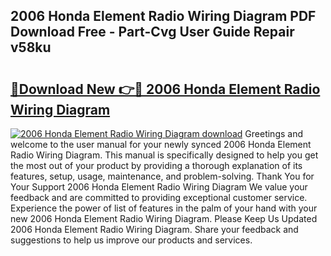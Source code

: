 ## 2006 Honda Element Radio Wiring Diagram PDF Download Free - Part-Cvg User Guide Repair v58ku

# <h2><a href="http://dfies81.blite.top/?on=2006+Honda+Element+Radio+Wiring+Diagram">🔗Download New 👉🔴 2006 Honda Element Radio Wiring Diagram</a></h2>

[![2006 Honda Element Radio Wiring Diagram download](https://i.imgur.com/lujVjoI.png)](http://dfies81.blite.top/?on=2006+Honda+Element+Radio+Wiring+Diagram)
Greetings and welcome to the user manual for your newly synced 2006 Honda Element Radio Wiring Diagram. This manual is specifically designed to help you get the most out of your product by providing a thorough explanation of its features, setup, usage, maintenance, and problem-solving. Thank You for Your Support 2006 Honda Element Radio Wiring Diagram We value your feedback and are committed to providing exceptional customer service. Experience the power of list of features in the palm of your hand with your new 2006 Honda Element Radio Wiring Diagram. Please Keep Us Updated 2006 Honda Element Radio Wiring Diagram. Share your feedback and suggestions to help us improve our products and services.
